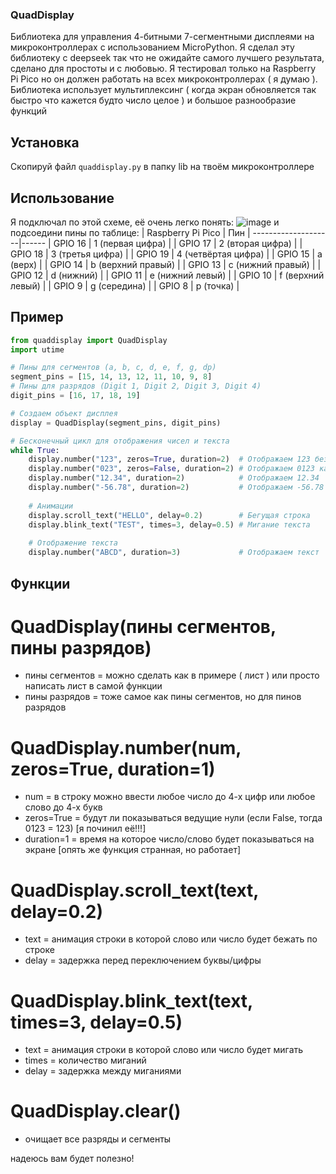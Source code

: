 ### QuadDisplay

Библиотека для управления 4-битными 7-сегментными дисплеями на микроконтроллерах с использованием MicroPython. Я сделал эту библиотеку с deepseek так что не ожидайте самого лучшего результата, сделано для простоты и с любовью. Я тестировал только на Raspberry Pi Pico но он должен работать на всех микроконтроллерах ( я думаю ). Библиотека использует мультиплексинг ( когда экран обновляется так быстро что кажется будто число целое ) и большое разнообразие функций

## Установка

Скопируй файл `quaddisplay.py` в папку lib на твоём микроконтроллере

## Использование

Я подключал по этой схеме, её очень легко понять:
![image](https://github.com/user-attachments/assets/215243b6-63e7-4b07-b2db-61c710d80405)
и подсоедини пины по таблице:
| Raspberry Pi Pico | Пин |
--------------------|------
| GPIO 16	| 1 (первая цифра) |
| GPIO 17	| 2 (вторая цифра) |
| GPIO 18	| 3 (третья цифра) |
| GPIO 19	| 4 (четвёртая цифра) |
| GPIO 15	| a (верх) |
| GPIO 14	| b (верхний правый) |
| GPIO 13	| c (нижний правый) |
| GPIO 12	| d (нижний) |
| GPIO 11	| e (нижний левый) |
| GPIO 10	| f (верхний левый) |
| GPIO 9	| g (середина) |
| GPIO 8	| p (точка) |

## Пример

```python
from quaddisplay import QuadDisplay
import utime

# Пины для сегментов (a, b, c, d, e, f, g, dp)
segment_pins = [15, 14, 13, 12, 11, 10, 9, 8]
# Пины для разрядов (Digit 1, Digit 2, Digit 3, Digit 4)
digit_pins = [16, 17, 18, 19]

# Создаем объект дисплея
display = QuadDisplay(segment_pins, digit_pins)

# Бесконечный цикл для отображения чисел и текста
while True:
    display.number("123", zeros=True, duration=2)  # Отображаем 123 без ведущих нулей
    display.number("023", zeros=False, duration=2) # Отображаем 0123 как 123
    display.number("12.34", duration=2)            # Отображаем 12.34
    display.number("-56.78", duration=2)           # Отображаем -56.78
    
    # Анимации
    display.scroll_text("HELLO", delay=0.2)        # Бегущая строка
    display.blink_text("TEST", times=3, delay=0.5) # Мигание текста
    
    # Отображение текста
    display.number("ABCD", duration=3)             # Отображаем текст
```
## Функции
# QuadDisplay(пины сегментов, пины разрядов)
- пины сегментов = можно сделать как в примере ( лист ) или просто написать лист в самой функции
- пины разрядов = тоже самое как пины сегментов, но для пинов разрядов

# QuadDisplay.number(num, zeros=True, duration=1)
- num = в строку можно ввести любое число до 4-х цифр или любое слово до 4-х букв
- zeros=True = будут ли показываться ведущие нули (если False, тогда 0123 = 123) [я починил её!!!]
- duration=1 = время на которое число/слово будет показываться на экране [опять же функция странная, но работает]

# QuadDisplay.scroll_text(text, delay=0.2)
- text = анимация строки в которой слово или число будет бежать по строке
- delay = задержка перед переключением буквы/цифры

# QuadDisplay.blink_text(text, times=3, delay=0.5)
- text = анимация строки в которой слово или число будет мигать
- times = количество миганий
- delay = задержка между миганиями

# QuadDisplay.clear()
- очищает все разряды и сегменты

надеюсь вам будет полезно!
